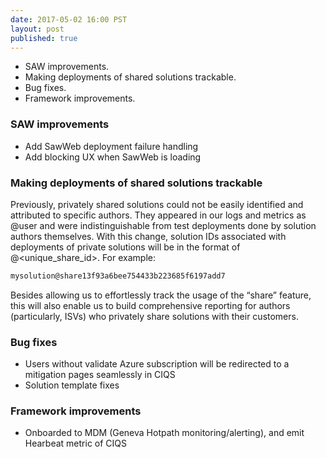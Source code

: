 ```yaml
--- 
date: 2017-05-02 16:00 PST
layout: post
published: true
---
```


- SAW improvements. 
- Making deployments of shared solutions trackable. 
- Bug fixes.
- Framework improvements.

<!--more-->

### SAW improvements
- Add SawWeb deployment failure handling
- Add blocking UX when SawWeb is loading

### Making deployments of shared solutions trackable
Previously, privately shared solutions could not be easily identified and attributed to specific authors. They appeared in our logs and metrics as <solution>@user and were indistinguishable from test deployments done by solution authors themselves.
With this change, solution IDs associated with deployments of private solutions will be in the format of <solution>@<unique_share_id>. For example:

```xml
mysolution@share13f93a6bee754433b223685f6197add7
```

Besides allowing us to effortlessly track the usage of the “share” feature, this will also enable us to build comprehensive reporting for authors (particularly, ISVs) who privately share solutions with their customers.

### Bug fixes
- Users without validate Azure subscription will be redirected to a mitigation pages seamlessly in CIQS
- Solution template fixes

### Framework improvements
- Onboarded to MDM (Geneva Hotpath monitoring/alerting), and emit Hearbeat metric of CIQS
